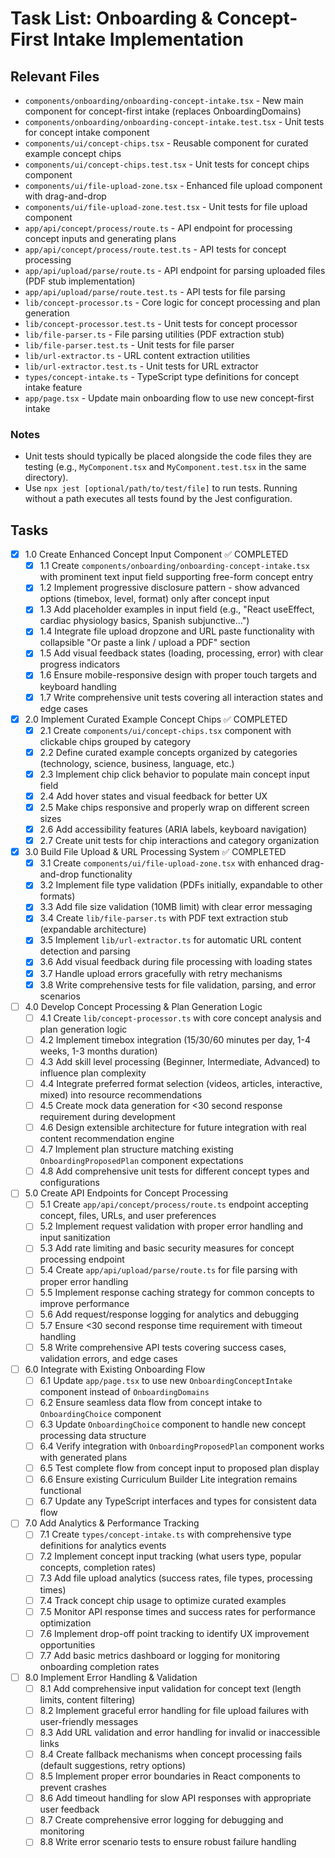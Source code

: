 # Task List: Onboarding & Concept-First Intake Implementation

## Relevant Files

- `components/onboarding/onboarding-concept-intake.tsx` - New main component for concept-first intake (replaces OnboardingDomains)
- `components/onboarding/onboarding-concept-intake.test.tsx` - Unit tests for concept intake component
- `components/ui/concept-chips.tsx` - Reusable component for curated example concept chips
- `components/ui/concept-chips.test.tsx` - Unit tests for concept chips component
- `components/ui/file-upload-zone.tsx` - Enhanced file upload component with drag-and-drop
- `components/ui/file-upload-zone.test.tsx` - Unit tests for file upload component
- `app/api/concept/process/route.ts` - API endpoint for processing concept inputs and generating plans
- `app/api/concept/process/route.test.ts` - API tests for concept processing
- `app/api/upload/parse/route.ts` - API endpoint for parsing uploaded files (PDF stub implementation)
- `app/api/upload/parse/route.test.ts` - API tests for file parsing
- `lib/concept-processor.ts` - Core logic for concept processing and plan generation
- `lib/concept-processor.test.ts` - Unit tests for concept processor
- `lib/file-parser.ts` - File parsing utilities (PDF extraction stub)
- `lib/file-parser.test.ts` - Unit tests for file parser
- `lib/url-extractor.ts` - URL content extraction utilities
- `lib/url-extractor.test.ts` - Unit tests for URL extractor
- `types/concept-intake.ts` - TypeScript type definitions for concept intake feature
- `app/page.tsx` - Update main onboarding flow to use new concept-first intake

### Notes

- Unit tests should typically be placed alongside the code files they are testing (e.g., `MyComponent.tsx` and `MyComponent.test.tsx` in the same directory).
- Use `npx jest [optional/path/to/test/file]` to run tests. Running without a path executes all tests found by the Jest configuration.

## Tasks

- [x] 1.0 Create Enhanced Concept Input Component ✅ COMPLETED
  - [x] 1.1 Create `components/onboarding/onboarding-concept-intake.tsx` with prominent text input field supporting free-form concept entry
  - [x] 1.2 Implement progressive disclosure pattern - show advanced options (timebox, level, format) only after concept input
  - [x] 1.3 Add placeholder examples in input field (e.g., "React useEffect, cardiac physiology basics, Spanish subjunctive...")
  - [x] 1.4 Integrate file upload dropzone and URL paste functionality with collapsible "Or paste a link / upload a PDF" section
  - [x] 1.5 Add visual feedback states (loading, processing, error) with clear progress indicators
  - [x] 1.6 Ensure mobile-responsive design with proper touch targets and keyboard handling
  - [x] 1.7 Write comprehensive unit tests covering all interaction states and edge cases

- [x] 2.0 Implement Curated Example Concept Chips ✅ COMPLETED
  - [x] 2.1 Create `components/ui/concept-chips.tsx` component with clickable chips grouped by category
  - [x] 2.2 Define curated example concepts organized by categories (technology, science, business, language, etc.)
  - [x] 2.3 Implement chip click behavior to populate main concept input field
  - [x] 2.4 Add hover states and visual feedback for better UX
  - [x] 2.5 Make chips responsive and properly wrap on different screen sizes
  - [x] 2.6 Add accessibility features (ARIA labels, keyboard navigation)
  - [x] 2.7 Create unit tests for chip interactions and category organization

- [x] 3.0 Build File Upload & URL Processing System ✅ COMPLETED
  - [x] 3.1 Create `components/ui/file-upload-zone.tsx` with enhanced drag-and-drop functionality
  - [x] 3.2 Implement file type validation (PDFs initially, expandable to other formats)
  - [x] 3.3 Add file size validation (10MB limit) with clear error messaging
  - [x] 3.4 Create `lib/file-parser.ts` with PDF text extraction stub (expandable architecture)
  - [x] 3.5 Implement `lib/url-extractor.ts` for automatic URL content detection and parsing
  - [x] 3.6 Add visual feedback during file processing with loading states
  - [x] 3.7 Handle upload errors gracefully with retry mechanisms
  - [x] 3.8 Write comprehensive tests for file validation, parsing, and error scenarios

- [ ] 4.0 Develop Concept Processing & Plan Generation Logic
  - [ ] 4.1 Create `lib/concept-processor.ts` with core concept analysis and plan generation logic
  - [ ] 4.2 Implement timebox integration (15/30/60 minutes per day, 1-4 weeks, 1-3 months duration)
  - [ ] 4.3 Add skill level processing (Beginner, Intermediate, Advanced) to influence plan complexity
  - [ ] 4.4 Integrate preferred format selection (videos, articles, interactive, mixed) into resource recommendations
  - [ ] 4.5 Create mock data generation for <30 second response requirement during development
  - [ ] 4.6 Design extensible architecture for future integration with real content recommendation engine
  - [ ] 4.7 Implement plan structure matching existing `OnboardingProposedPlan` component expectations
  - [ ] 4.8 Add comprehensive unit tests for different concept types and configurations

- [ ] 5.0 Create API Endpoints for Concept Processing
  - [ ] 5.1 Create `app/api/concept/process/route.ts` endpoint accepting concept, files, URLs, and user preferences
  - [ ] 5.2 Implement request validation with proper error handling and input sanitization
  - [ ] 5.3 Add rate limiting and basic security measures for concept processing endpoint
  - [ ] 5.4 Create `app/api/upload/parse/route.ts` for file parsing with proper error handling
  - [ ] 5.5 Implement response caching strategy for common concepts to improve performance
  - [ ] 5.6 Add request/response logging for analytics and debugging
  - [ ] 5.7 Ensure <30 second response time requirement with timeout handling
  - [ ] 5.8 Write comprehensive API tests covering success cases, validation errors, and edge cases

- [ ] 6.0 Integrate with Existing Onboarding Flow
  - [ ] 6.1 Update `app/page.tsx` to use new `OnboardingConceptIntake` component instead of `OnboardingDomains`
  - [ ] 6.2 Ensure seamless data flow from concept intake to `OnboardingChoice` component
  - [ ] 6.3 Update `OnboardingChoice` component to handle new concept processing data structure
  - [ ] 6.4 Verify integration with `OnboardingProposedPlan` component works with generated plans
  - [ ] 6.5 Test complete flow from concept input to proposed plan display
  - [ ] 6.6 Ensure existing Curriculum Builder Lite integration remains functional
  - [ ] 6.7 Update any TypeScript interfaces and types for consistent data flow

- [ ] 7.0 Add Analytics & Performance Tracking
  - [ ] 7.1 Create `types/concept-intake.ts` with comprehensive type definitions for analytics events
  - [ ] 7.2 Implement concept input tracking (what users type, popular concepts, completion rates)
  - [ ] 7.3 Add file upload analytics (success rates, file types, processing times)
  - [ ] 7.4 Track concept chip usage to optimize curated examples
  - [ ] 7.5 Monitor API response times and success rates for performance optimization
  - [ ] 7.6 Implement drop-off point tracking to identify UX improvement opportunities
  - [ ] 7.7 Add basic metrics dashboard or logging for monitoring onboarding completion rates

- [ ] 8.0 Implement Error Handling & Validation
  - [ ] 8.1 Add comprehensive input validation for concept text (length limits, content filtering)
  - [ ] 8.2 Implement graceful error handling for file upload failures with user-friendly messages
  - [ ] 8.3 Add URL validation and error handling for invalid or inaccessible links
  - [ ] 8.4 Create fallback mechanisms when concept processing fails (default suggestions, retry options)
  - [ ] 8.5 Implement proper error boundaries in React components to prevent crashes
  - [ ] 8.6 Add timeout handling for slow API responses with appropriate user feedback
  - [ ] 8.7 Create comprehensive error logging for debugging and monitoring
  - [ ] 8.8 Write error scenario tests to ensure robust failure handling
